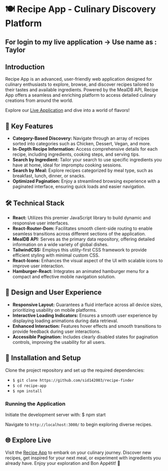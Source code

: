 # 🍽️ Recipe App - Culinary Discovery Platform

## For login to my live application -> Use name as : **Taylor**

## Introduction

Recipe App is an advanced, user-friendly web application designed for culinary enthusiasts to explore, browse, and discover recipes tailored to their tastes and available ingredients. Powered by the MealDB API, Recipe App offers a seamless and enriching platform to access detailed culinary creations from around the world.

Explore our [Live Application](https://recipe-finder-xi-teal.vercel.app/) and dive into a world of flavors!

## 🚀 Key Features

- **Category-Based Discovery:** Navigate through an array of recipes sorted into categories such as Chicken, Dessert, Vegan, and more.
- **In-Depth Recipe Information:** Access comprehensive details for each recipe, including ingredients, cooking steps, and serving tips.
- **Search by Ingredient:** Tailor your search to use specific ingredients you have at home, ideal for impromptu cooking sessions.
- **Search by Meal:** Explore recipes categorized by meal type, such as breakfast, lunch, dinner, or snacks.
- **Optimized Pagination:** Enjoy a streamlined browsing experience with a paginated interface, ensuring quick loads and easier navigation.

## 🛠️ Technical Stack

- **React:** Utilizes this premier JavaScript library to build dynamic and responsive user interfaces.
- **React-Router-Dom:** Facilitates smooth client-side routing to enable seamless transitions across different sections of the application.
- **MealDB API:** Serves as the primary data repository, offering detailed information on a wide variety of global dishes.
- **TailwindCSS:** Employs this utility-first CSS framework to provide efficient styling with minimal custom CSS.
- **React-Icons:** Enhances the visual aspect of the UI with scalable icons to improve user interaction.
- **Hamburger-React:** Integrates an animated hamburger menu for a compact and effective mobile navigation solution.

## 🎨 Design and User Experience

- **Responsive Layout:** Guarantees a fluid interface across all device sizes, prioritizing usability on mobile platforms.
- **Interactive Loading Indicators:** Ensures a smooth user experience by displaying loading animations during data retrieval.
- **Enhanced Interaction:** Features hover effects and smooth transitions to provide feedback during user interactions.
- **Accessible Pagination:** Includes clearly disabled states for pagination controls, improving the usability for all users.

## 🔧 Installation and Setup

Clone the project repository and set up the required dependencies:

- `$ git clone https://github.com/sid142003/recipe-finder`
- `$ cd recipe-app`
- `$ npm install`

### Running the Application

Initiate the development server with:
$ npm start


Navigate to `http://localhost:3000/` to begin exploring diverse recipes.

## 🌐 Explore Live

Visit the [Recipe App](https://recipe-finder-xi-teal.vercel.app/) to embark on your culinary journey. Discover new recipes, get inspired for your next meal, or experiment with ingredients you already have. Enjoy your exploration and Bon Appétit! 🍴


